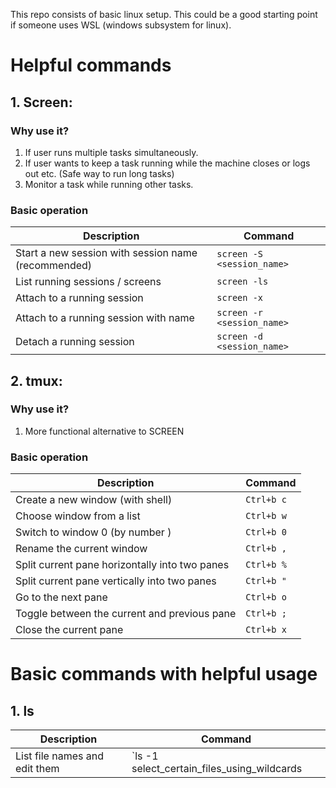 This repo consists of basic linux setup. This could be a good starting point if someone uses WSL (windows subsystem for linux).

# Helpful commands

## 1. Screen:
### Why use it?
1. If user runs multiple tasks simultaneously.
2. If user wants to keep a task running while the machine closes or logs out etc. (Safe way to run long tasks)
3. Monitor a task while running other tasks.

### Basic operation 

| Description 				| Command 				|
|---------------------------------------|---------------------------------------|
| Start a new session with session name (recommended) | `screen -S <session_name>`		|
| List running sessions / screens	| `screen -ls`				|
| Attach to a running session		| `screen -x`				|
| Attach to a running session with name	| `screen -r <session_name>`		|
| Detach a running session		| `screen -d <session_name>`		|

## 2. tmux:
### Why use it?
1. More functional alternative to SCREEN

### Basic operation

| Description 				| Command 				|
|---------------------------------------|---------------------------------------|
| Create a new window (with shell) | `Ctrl+b c`		|
| Choose window from a list	| `Ctrl+b w`				|
| Switch to window 0 (by number )		| `Ctrl+b 0`				|
| Rename the current window	| `Ctrl+b ,`		|
| Split current pane horizontally into two panes		| `Ctrl+b %`		|
| Split current pane vertically into two panes| `Ctrl+b "`				|
|  Go to the next pane		| `Ctrl+b o`				|
| Toggle between the current and previous pane	| `Ctrl+b ;`		|
| Close the current pane		| `Ctrl+b x`		|

# Basic commands with helpful usage

## 1. ls

| Description 				| Command 				|
|---------------------------------------|---------------------------------------|
| List file names and edit them | `ls -1 select_certain_files_using_wildcards | sed -e 's/<pattern to remove>$//'`		|
